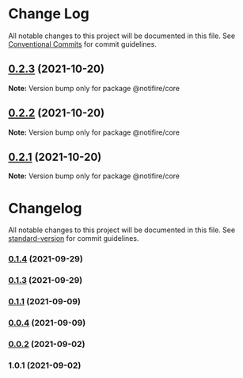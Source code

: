 # Change Log

All notable changes to this project will be documented in this file.
See [Conventional Commits](https://conventionalcommits.org) for commit guidelines.

## [0.2.3](https://github.com/notifirehq/lib/compare/v0.2.2...v0.2.3) (2021-10-20)

**Note:** Version bump only for package @notifire/core





## [0.2.2](https://github.com/notifirehq/lib/compare/v0.1.4...v0.2.2) (2021-10-20)

**Note:** Version bump only for package @notifire/core





## [0.2.1](https://github.com/notifirehq/lib/compare/v0.1.4...v0.2.1) (2021-10-20)

**Note:** Version bump only for package @notifire/core





# Changelog

All notable changes to this project will be documented in this file. See [standard-version](https://github.com/conventional-changelog/standard-version) for commit guidelines.

### [0.1.4](https://github.com/notifirehq/lib/compare/v0.1.3...v0.1.4) (2021-09-29)

### [0.1.3](https://github.com/notifirehq/lib/compare/v0.1.1...v0.1.3) (2021-09-29)

### [0.1.1](https://github.com/notifirehq/lib/compare/v0.0.4...v0.1.1) (2021-09-09)

### [0.0.4](https://github.com/notifirehq/lib/compare/v0.0.2...v0.0.4) (2021-09-09)

### [0.0.2](https://github.com/notifirehq/lib/compare/v1.0.1...v0.0.2) (2021-09-02)

### 1.0.1 (2021-09-02)
